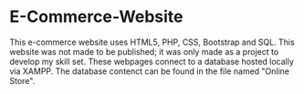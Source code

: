 # E-Commerce-Website
This e-commerce website uses HTML5, PHP, CSS, Bootstrap and SQL. This website was not made to be published; it was only made as a project to develop my skill set. 
These webpages connect to a database hosted locally via XAMPP. The database contenct can be found in the file named "Online Store".
